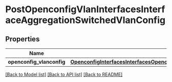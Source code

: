 # PostOpenconfigVlanInterfacesInterfaceAggregationSwitchedVlanConfig

## Properties
Name | Type | Description | Notes
------------ | ------------- | ------------- | -------------
**openconfig_vlanconfig** | [**OpenconfigInterfacesInterfacesOpenconfiginterfacesinterfacesOpenconfigifethernetethernetOpenconfigvlanswitchedvlanConfig**](OpenconfigInterfacesInterfacesOpenconfiginterfacesinterfacesOpenconfigifethernetethernetOpenconfigvlanswitchedvlanConfig.md) |  | [optional] 

[[Back to Model list]](../README.md#documentation-for-models) [[Back to API list]](../README.md#documentation-for-api-endpoints) [[Back to README]](../README.md)


